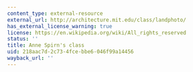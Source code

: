 ```yaml
---
content_type: external-resource
external_url: http://architecture.mit.edu/class/landphoto/
has_external_license_warning: true
license: https://en.wikipedia.org/wiki/All_rights_reserved
status: ''
title: Anne Spirn's class
uid: 218aac7d-2c73-4fce-bbe6-046f99a14456
wayback_url: ''
---
```

